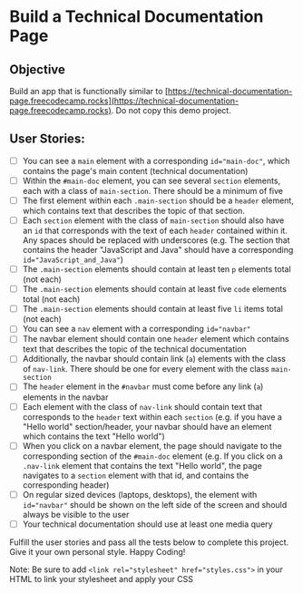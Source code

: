 # Build a Technical Documentation Page

## Objective

Build an app that is functionally similar to [https://technical-documentation-page.freecodecamp.rocks](https://technical-documentation-page.freecodecamp.rocks). Do not copy this demo project.

## User Stories:

- [ ] You can see a `main` element with a corresponding `id="main-doc"`, which contains the page's main content (technical documentation)
- [ ] Within the `#main-doc` element, you can see several `section` elements, each with a class of `main-section`. There should be a minimum of five
- [ ] The first element within each `.main-section` should be a `header` element, which contains text that describes the topic of that section.
- [ ] Each `section` element with the class of `main-section` should also have an `id` that corresponds with the text of each `header` contained within it. Any spaces should be replaced with underscores (e.g. The section that contains the header "JavaScript and Java" should have a corresponding `id="JavaScript_and_Java"`)
- [ ] The `.main-section` elements should contain at least ten `p` elements total (not each)
- [ ] The `.main-section` elements should contain at least five `code` elements total (not each)
- [ ] The `.main-section` elements should contain at least five `li` items total (not each)
- [ ] You can see a `nav` element with a corresponding `id="navbar"`
- [ ] The navbar element should contain one `header` element which contains text that describes the topic of the technical documentation
- [ ] Additionally, the navbar should contain link (`a`) elements with the class of `nav-link`. There should be one for every element with the class `main-section`
- [ ] The `header` element in the `#navbar` must come before any link (`a`) elements in the navbar
- [ ] Each element with the class of `nav-link` should contain text that corresponds to the `header` text within each `section` (e.g. if you have a "Hello world" section/header, your navbar should have an element which contains the text "Hello world")
- [ ] When you click on a navbar element, the page should navigate to the corresponding section of the `#main-doc` element (e.g. If you click on a `.nav-link` element that contains the text "Hello world", the page navigates to a `section` element with that id, and contains the corresponding header)
- [ ] On regular sized devices (laptops, desktops), the element with `id="navbar"` should be shown on the left side of the screen and should always be visible to the user
- [ ] Your technical documentation should use at least one media query

Fulfill the user stories and pass all the tests below to complete this project. Give it your own personal style. Happy Coding!

Note: Be sure to add `<link rel="stylesheet" href="styles.css">` in your HTML to link your stylesheet and apply your CSS
